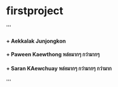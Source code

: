 # firstproject

'''
####  + Aekkalak Junjongkon
####  + Paween Kaewthong หล่อมากๆ กว่ามากๆ
####  + Saran KAewchuay **หล่อมากๆ กว่ามากๆ กว่ามาก**
'''
